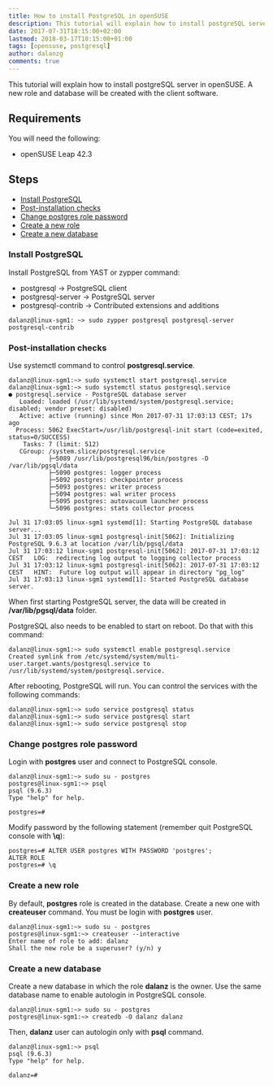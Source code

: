 ```yaml
---
title: How to install PostgreSQL in openSUSE
description: This tutorial will explain how to install postgreSQL server in openSUSE. A new role and database will be created with the client software.
date: 2017-07-31T18:15:00+02:00
lastmod: 2018-03-17T10:15:00+01:00
tags: [opensuse, postgresql]
author: dalanzg
comments: true
---
```


This tutorial will explain how to install postgreSQL server in openSUSE. A new role and database will be created with the client software.

## Requirements

You will need the following:

- openSUSE Leap 42.3

## Steps

- [Install PostgreSQL](#install-postgresql)
- [Post-installation checks](#post-installation-checks)
- [Change postgres role password](#change-postgres-role-password)
- [Create a new role](#create-a-new-role)
- [Create a new database](#create-a-new-database)

### Install PostgreSQL

Install PostgreSQL from YAST or zypper command:

- postgresql -> PostgreSQL client
- postgresql-server -> PostgreSQL server
- postgresql-contrib -> Contributed extensions and additions

```terminal
dalanz@linux-sgm1: ~> sudo zypper postgresql postgresql-server postgresql-contrib
```

### Post-installation checks

Use systemctl command to control **postgresql.service**.

```terminal
dalanz@linux-sgm1:~> sudo systemctl start postgresql.service
dalanz@linux-sgm1:~> sudo systemctl status postgresql.service
● postgresql.service - PostgreSQL database server
   Loaded: loaded (/usr/lib/systemd/system/postgresql.service; disabled; vendor preset: disabled)
   Active: active (running) since Mon 2017-07-31 17:03:13 CEST; 17s ago
  Process: 5062 ExecStart=/usr/lib/postgresql-init start (code=exited, status=0/SUCCESS)
    Tasks: 7 (limit: 512)
   CGroup: /system.slice/postgresql.service
           ├─5089 /usr/lib/postgresql96/bin/postgres -D /var/lib/pgsql/data
           ├─5090 postgres: logger process
           ├─5092 postgres: checkpointer process
           ├─5093 postgres: writer process
           ├─5094 postgres: wal writer process
           ├─5095 postgres: autovacuum launcher process
           └─5096 postgres: stats collector process

Jul 31 17:03:05 linux-sgm1 systemd[1]: Starting PostgreSQL database server...
Jul 31 17:03:05 linux-sgm1 postgresql-init[5062]: Initializing PostgreSQL 9.6.3 at location /var/lib/pgsql/data
Jul 31 17:03:12 linux-sgm1 postgresql-init[5062]: 2017-07-31 17:03:12 CEST   LOG:  redirecting log output to logging collector process
Jul 31 17:03:12 linux-sgm1 postgresql-init[5062]: 2017-07-31 17:03:12 CEST   HINT:  Future log output will appear in directory "pg_log"
Jul 31 17:03:13 linux-sgm1 systemd[1]: Started PostgreSQL database server.
```

When first starting PostgreSQL server, the data will be created in **/var/lib/pgsql/data** folder.

PostgreSQL also needs to be enabled to start on reboot. Do that with this command:

```terminal
dalanz@linux-sgm1:~> sudo systemctl enable postgresql.service
Created symlink from /etc/systemd/system/multi-user.target.wants/postgresql.service to /usr/lib/systemd/system/postgresql.service.
```

After rebooting, PostgreSQL will run. You can control the services with the following commands:

```terminal
dalanz@linux-sgm1:~> sudo service postgresql status
dalanz@linux-sgm1:~> sudo service postgresql start
dalanz@linux-sgm1:~> sudo service postgresql stop
```

### Change postgres role password

Login with **postgres** user and connect to PostgreSQL console.

```terminal
dalanz@linux-sgm1:~> sudo su - postgres
postgres@linux-sgm1:~> psql
psql (9.6.3)
Type "help" for help.

postgres=#
```

Modify password by the following statement (remember quit PostgreSQL console with **\q**):

```terminal
postgres=# ALTER USER postgres WITH PASSWORD 'postgres';
ALTER ROLE
postgres=# \q
```

### Create a new role

By default, **postgres** role is created in the database. Create a new one with **createuser** command. You must be login with **postgres** user.

```terminal
dalanz@linux-sgm1:~> sudo su - postgres
postgres@linux-sgm1:~> createuser --interactive
Enter name of role to add: dalanz
Shall the new role be a superuser? (y/n) y
```

### Create a new database

Create a new database in which the role **dalanz** is the owner. Use the same database name to enable autologin in PostgreSQL console.

```terminal
dalanz@linux-sgm1:~> sudo su - postgres
postgres@linux-sgm1:~> createdb -O dalanz dalanz
```

Then, **dalanz** user can autologin only with **psql** command.

```terminal
dalanz@linux-sgm1:~> psql
psql (9.6.3)
Type "help" for help.

dalanz=#
```
